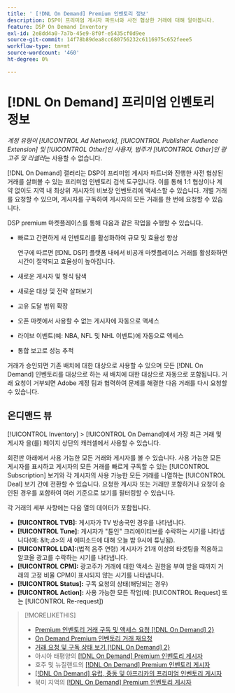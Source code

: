 ```yaml
---
title: ' [!DNL On Demand] Premium 인벤토리 정보'
description: DSP이 프리미엄 게시자 파트너와 사전 협상한 거래에 대해 알아봅니다.
feature: DSP On Demand Inventory
exl-id: 2e8dd4a0-7a7b-45e9-8f0f-e5435cf0d9ee
source-git-commit: 14f78b89dea8cc680756232c6116975c652feee5
workflow-type: tm+mt
source-wordcount: '460'
ht-degree: 0%

---
```


# [!DNL On Demand] 프리미엄 인벤토리 정보

*계정 유형이 [!UICONTROL Ad Network], [!UICONTROL Publisher Audience Extension] 및 [!UICONTROL Other]인 사용자, 범주가 [!UICONTROL Other]인 광고주 및 리셀러*&#x200B;는 사용할 수 없습니다.

[!DNL On Demand] 갤러리는 DSP이 프리미엄 게시자 파트너와 진행한 사전 협상된 거래를 살펴볼 수 있는 프리미엄 인벤토리 검색 도구입니다. 이를 통해 1:1 협상이나 계약 없이도 지역 내 최상위 게시자의 비보장 인벤토리에 액세스할 수 있습니다. 개별 거래를 요청할 수 있으며, 게시자를 구독하여 게시자의 모든 거래를 한 번에 요청할 수 있습니다.

DSP premium 마켓플레이스를 통해 다음과 같은 작업을 수행할 수 있습니다.

* 빠르고 간편하게 새 인벤토리를 활성화하여 규모 및 효율성 향상

  연구에 따르면 [!DNL DSP] 플랫폼 내에서 비공개 마켓플레이스 거래를 활성화하면 시간이 절약되고 효율성이 높아집니다.

* 새로운 게시자 및 형식 탐색

* 새로운 대상 및 전략 살펴보기

* 고유 도달 범위 확장

* 오픈 마켓에서 사용할 수 없는 게시자에 자동으로 액세스

* 라이브 이벤트(예: NBA, NFL 및 NHL 이벤트)에 자동으로 액세스

* 통합 보고로 성능 추적

거래가 승인되면 기존 배치에 대한 대상으로 사용할 수 있으며 모든 [!DNL On Demand] 인벤토리를 대상으로 하는 새 배치에 대한 대상으로 자동으로 포함됩니다. 거래 요청이 거부되면 Adobe 계정 팀과 협력하여 문제를 해결한 다음 거래를 다시 요청할 수 있습니다.

## 온디맨드 뷰

[!UICONTROL Inventory] > [!UICONTROL On Demand]에서 가장 최근 거래 및 게시자 <!-- how recent? -->을(를) 페이지 상단의 캐러셀에서 사용할 수 있습니다.

회전판 아래에서 사용 가능한 모든 거래와 게시자를 볼 수 있습니다. 사용 가능한 모든 게시자를 표시하고 게시자의 모든 거래를 빠르게 구독할 수 있는 [!UICONTROL Subscription] 보기와 각 게시자의 사용 가능한 모든 거래를 나열하는 [!UICONTROL Deal] 보기 간에 전환할 수 있습니다. 요청한 게시자 또는 거래만 포함하거나 요청이 승인된 경우를 포함하여 여러 기준으로 보기를 필터링할 수 있습니다.

각 거래의 세부 사항에는 다음 열의 데이터가 포함됩니다.

* **[!UICONTROL TVB]:** 게시자가 TV 방송국인 경우를 나타냅니다.
* **[!UICONTROL Tune]:** 게시자가 &quot;튠인&quot; 크리에이티브를 수락하는 시기를 나타냅니다(예: \&lt;*쇼*\>의 새 에피소드에 대해 오늘 밤 9시에 튜닝됨).
* **[!UICONTROL LDA]:**(법적 음주 연령) 게시자가 21개 이상의 타겟팅을 적용하고 알코올 광고를 수락하는 시기를 나타냅니다.
* **[!UICONTROL CPM]:** 광고주가 거래에 대한 액세스 권한을 부여 받을 때까지 거래의 고정 비율 CPM이 표시되지 않는 시기를 나타냅니다.
* **[!UICONTROL Status]:** 구독 요청의 상태(해당되는 경우)
* **[!UICONTROL Action]:** 사용 가능한 모든 작업(예: [!UICONTROL Request] 또는 [!UICONTROL Re-request])

>[!MORELIKETHIS]
>
>* [Premium 인벤토리 거래 구독 및 액세스 요청 [!DNL On Demand] 2&rbrace;](on-demand-inventory-subscribe.md)
>* [On Demand Premium 인벤토리 거래 재요청](on-demand-inventory-rerequest.md)
>* [거래 요청 및 구독 상태 보기 [!DNL On Demand] 2&rbrace;](on-demand-inventory-view-status.md)
>* 아시아 태평양의 [[!DNL On Demand] Premium 인벤토리 게시자](on-demand-inventory-publishers-apac.md)
>* 호주 및 뉴질랜드의 [[!DNL On Demand] Premium 인벤토리 게시자](on-demand-inventory-publishers-anz.md)
>* [[!DNL On Demand] 유럽, 중동 및 아프리카의 프리미엄 인벤토리 게시자](on-demand-inventory-publishers-emea.md)
>* 북미 지역의 [[!DNL On Demand] Premium 인벤토리 게시자](on-demand-inventory-publishers-na.md)
